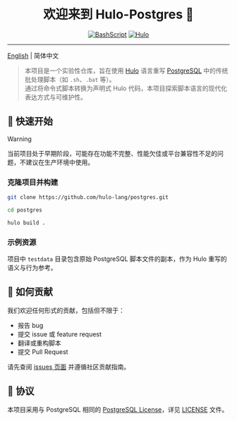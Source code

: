 <h1 align="center">欢迎来到 Hulo-Postgres 👋</h1>
<center>

[![BashScript](https://img.shields.io/badge/Bash%20Script-%23121011.svg?logo=gnu-bash&logoColor=white&style=for-the-badge)](https://www.gnu.org/software/bash/) [![Hulo](https://img.shields.io/badge/Hulo-%238866E9.svg?logoColor=white&style=for-the-badge)](https://github.com/hulo-lang/hulo)

</center>

---

[English](../README.md) | 简体中文

> 本项目是一个实验性仓库，旨在使用 [Hulo](https://github.com/hulo-lang) 语言重写 [PostgreSQL](https://github.com/postgres/postgres) 中的传统批处理脚本（如 `.sh`、`.bat` 等）。  
> 通过将命令式脚本转换为声明式 Hulo 代码，本项目探索脚本语言的现代化表达方式与可维护性。

## 🚀 快速开始

> [!WARNING]
> 当前项目处于早期阶段，可能存在功能不完整、性能欠佳或平台兼容性不足的问题，不建议在生产环境中使用。

### 克隆项目并构建

```sh
git clone https://github.com/hulo-lang/postgres.git

cd postgres

hulo build .
```

### 示例资源

项目中 `testdata` 目录包含原始 PostgreSQL 脚本文件的副本，作为 Hulo 重写的语义与行为参考。

## 🤝 如何贡献

我们欢迎任何形式的贡献，包括但不限于：

* 报告 bug
* 提交 issue 或 feature request
* 翻译或重构脚本
* 提交 Pull Request

请先查阅 [issues 页面](https://github.com/hulo-lang/postgres/issues) 并遵循社区贡献指南。

## 📝 协议

本项目采用与 PostgreSQL 相同的 [PostgreSQL License](https://opensource.org/license/postgresql)，详见 [LICENSE](LICENSE) 文件。